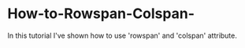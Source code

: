# How-to-Rowspan-Colspan-
In this tutorial I've shown how to use 'rowspan' and 'colspan' attribute.
